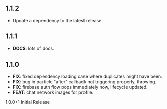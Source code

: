 ## 1.1.2

 - Update a dependency to the latest release.

## 1.1.1

 - **DOCS**: lots of docs.

## 1.1.0

 - **FIX**: fixed dependency loading case where duplicates might have been.
 - **FIX**: bug in particle "after" callback not triggering properly, throwing.
 - **FIX**: firebase auth flow pops immediately now, lifecycle updated.
 - **FEAT**: chat network images for profile.

1.0.0+1 Initial Release